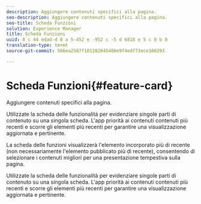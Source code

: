 ```yaml
---
description: Aggiungere contenuti specifici alla pagina.
seo-description: Aggiungere contenuti specifici alla pagina.
seo-title: Scheda Funzioni
solution: Experience Manager
title: Scheda Funzioni
uuid: 8 c 44 edad-d 8 a 5-452 e -952 c -5 d 6818 e 5 c 0 b 0
translation-type: tm+mt
source-git-commit: 566ea2587f101202045488e9f4edf73ece100293

---
```



# Scheda Funzioni{#feature-card}

Aggiungere contenuti specifici alla pagina.

Utilizzate la scheda delle funzionalità per evidenziare singole parti di contenuto su una singola scheda. L'app priorità ai contenuti contenuti più recenti e scorre gli elementi più recenti per garantire una visualizzazione aggiornata e pertinente.

La scheda delle funzioni visualizzerà l'elemento incorporato più di recente (non necessariamente l'elemento pubblicato più di recente), consentendo di selezionare i contenuti migliori per una presentazione tempestiva sulla pagina.

Utilizzate la scheda delle funzionalità per evidenziare singole parti di contenuto su una singola scheda. L'app priorità ai contenuti contenuti più recenti e scorre gli elementi più recenti per garantire una visualizzazione aggiornata e pertinente.

